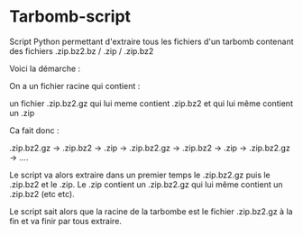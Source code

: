 # Tarbomb-script

Script Python permettant d'extraire tous les fichiers d'un tarbomb contenant des fichiers .zip.bz2.bz / .zip / .zip.bz2

Voici la démarche : 

On a un fichier racine qui contient : 

un fichier .zip.bz2.gz qui lui meme contient .zip.bz2 et qui lui même contient un .zip

Ca fait donc : 

.zip.bz2.gz -> .zip.bz2 -> .zip -> .zip.bz2.gz -> .zip.bz2 -> .zip -> .zip.bz2.gz -> ....

Le script va alors extraire dans un premier temps le .zip.bz2.gz puis le .zip.bz2 et le .zip. 
Le .zip contient un .zip.bz2.gz qui lui même contient un .zip.bz2 (etc etc). 

Le script sait alors que la racine de la tarbombe est le fichier .zip.bz2.gz à la fin et va finir par tous extraire. 
